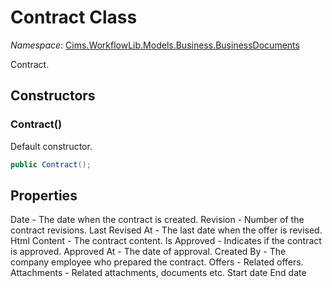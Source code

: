 # Contract Class 

*Namespace*: [Cims.WorkflowLib.Models.Business.BusinessDocuments](Cims.WorkflowLib.Models.Business.BusinessDocuments.md)

Contract.

## Constructors

### Contract()

Default constructor.

```C#
public Contract();
```

## Properties

Date - The date when the contract is created.
Revision - Number of the contract revisions.
Last Revised At - The last date when the offer is revised.
Html Content - The contract content.
Is Approved - Indicates if the contract is approved.
Approved At - The date of approval.
Created By - The company employee who prepared the contract.
Offers - Related offers.
Attachments - Related attachments, documents etc.
Start date 
End date 
